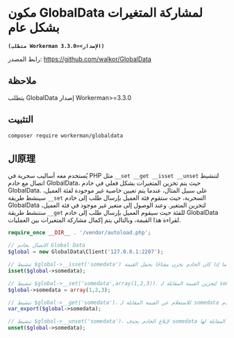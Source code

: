 # مكون GlobalData لمشاركة المتغيرات بشكل عام
**``` (متطلب Workerman الإصدار>=3.3.0) ```**

رابط المصدر: https://github.com/walkor/GlobalData

## ملاحظة
يتطلب GlobalData إصدار Workerman>=3.3.0

## التثبيت

`composer require workerman/globaldata`

## ال原理

يُستخدم معه أساليب سحرية في PHP مثل ```__set __get __isset __unset``` لتنشيط اتصال مع خادم GlobalData، حيث يتم تخزين المتغيرات بشكل فعلي في خادم GlobalData. على سبيل المثال، عندما يتم تعيين خاصية غير موجودة لفئة العميل، سينشط طريقة ```__set``` السحرية، حيث ستقوم فئة العميل بإرسال طلب إلى خادم GlobalData لتخزين المتغير. وعند الوصول إلى متغير غير موجود في فئة العميل، ستنشط طريقة ```__get``` للفئة حيث سيقوم العميل بإرسال طلب إلى خادم GlobalData لقراءة هذا القيمة، وبالتالي يتم إكمال مشاركة المتغيرات بين العمليات.

```php
require_once __DIR__ . '/vendor/autoload.php';

// الاتصال بخادم Global Data
$global = new GlobalData\Client('127.0.0.1:2207');

// تنشيط $global->__isset('somedata') للاستعلام ما إذا كان الخادم يخزن مفتاحًا يحمل القيمة somedata
isset($global->somedata);

// تنشيط $global->__set('somedata',array(1,2,3))، لتخزين القيمة المقابلة لـ somedata كـ array(1,2,3)
$global->somedata = array(1,2,3);

// تنشيط $global->__get('somedata')، للاستعلام عن القيمة المقابلة لـ somedata من الخادم
var_export($global->somedata);

// تنشيط $global->__unset('somedata')، لإبلاغ الخادم بحذف somedata والقيمة المقابلة لها
unset($global->somedata);
```
